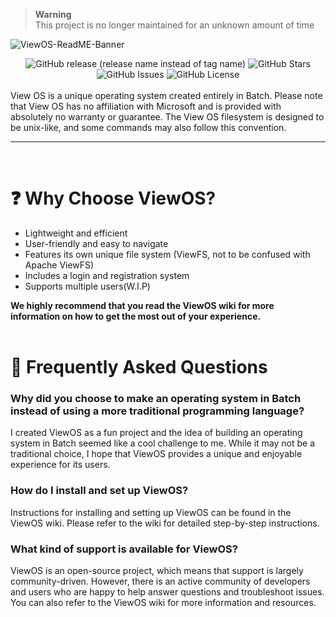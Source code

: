 > **Warning**<br>
> This project is no longer maintained for an unknown amount of time

![ViewOS-ReadME-Banner](https://github.com/gamemaster123356/View-OS/blob/github-assets/ViewOS-ReadME-Banner.png)
<div align="center">
  <img alt="GitHub release (release name instead of tag name)" src="https://img.shields.io/github/v/release/gamemaster123356/View-OS?color=dodgerblue&include_prereleases&label=latest&sort=date&style=for-the-badge">
  <img alt="GitHub Stars" src="https://img.shields.io/github/stars/gamemaster123356/View-OS?color=dodgerblue&label=stars&style=for-the-badge">
  <img alt="GitHub Issues" src="https://img.shields.io/github/issues/gamemaster123356/View-OS?color=dodgerblue&label=issues&style=for-the-badge">
  <img alt="GitHub License" src="https://img.shields.io/badge/LICENSE-gnu%20gpl%20v3-dodgerblue?style=for-the-badge">
</div>
<br/>
View OS is a unique operating system created entirely in Batch. Please note that View OS has no affiliation with Microsoft and is provided with absolutely no warranty or guarantee. The View OS filesystem is designed to be unix-like, and some commands may also follow this convention.
<hr>
<br/>

# ❓ Why Choose ViewOS?
- Lightweight and efficient
- User-friendly and easy to navigate
- Features its own unique file system (ViewFS, not to be confused with Apache ViewFS)
- Includes a login and registration system
- Supports multiple users(W.I.P)

**We highly recommend that you read the ViewOS wiki for more information on how to get the most out of your experience.**
<br/><br/>

# 💬 Frequently Asked Questions
### Why did you choose to make an operating system in Batch instead of using a more traditional programming language? <br>
I created ViewOS as a fun project and the idea of building an operating system in Batch seemed like a cool challenge to me. While it may not be a traditional choice, I hope that ViewOS provides a unique and enjoyable experience for its users.

### How do I install and set up ViewOS? <br>
Instructions for installing and setting up ViewOS can be found in the ViewOS wiki. Please refer to the wiki for detailed step-by-step instructions.

### What kind of support is available for ViewOS? <br>
ViewOS is an open-source project, which means that support is largely community-driven. However, there is an active community of developers and users who are happy to help answer questions and troubleshoot issues. You can also refer to the ViewOS wiki for more information and resources.
